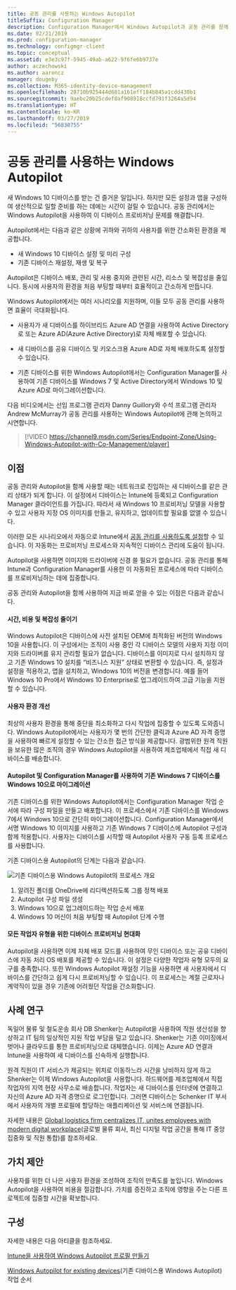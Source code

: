 ```yaml
---
title: 공동 관리를 사용하는 Windows Autopilot
titleSuffix: Configuration Manager
description: Configuration Manager에서 Windows Autopilot과 공동 관리를 함께 사용하여 새 Windows 10 디바이스의 설정을 간소화합니다.
ms.date: 02/21/2019
ms.prod: configuration-manager
ms.technology: configmgr-client
ms.topic: conceptual
ms.assetid: e3e3c97f-5945-49ab-a622-9f6fe6b9737e
author: aczechowski
ms.author: aaroncz
manager: dougeby
ms.collection: M365-identity-device-management
ms.openlocfilehash: 28710b925444d681a161eff184b845a1cdd430b1
ms.sourcegitcommit: 9aebc20b25cdef0af908918ccfd791f3264a5d94
ms.translationtype: HT
ms.contentlocale: ko-KR
ms.lasthandoff: 03/27/2019
ms.locfileid: "56838755"
---
```

# <a name="windows-autopilot-with-co-management"></a>공동 관리를 사용하는 Windows Autopilot

새 Windows 10 디바이스를 받는 건 즐거운 일입니다. 하지만 모든 설정과 앱을 구성하여 생산적으로 일할 준비를 하는 데에는 시간이 걸릴 수 있습니다. 공동 관리에서는 Windows Autopilot을 사용하여 이 디바이스 프로비저닝 문제를 해결합니다.

Autopilot에서는 다음과 같은 상황에 귀하와 귀하의 사용자를 위한 간소화된 환경을 제공합니다.
- 새 Windows 10 디바이스 설정 및 미리 구성  
- 기존 디바이스 재설정, 재생 및 복구  

Autopilot은 디바이스 배포, 관리 및 사용 중지와 관련된 시간, 리소스 및 복잡성을 줄입니다. 동시에 사용자의 환경을 처음 부팅할 때부터 효율적이고 간소하게 만듭니다.

Windows Autopilot에서는 여러 시나리오를 지원하며, 이들 모두 공동 관리를 사용하면 효율이 극대화됩니다.

- 사용자가 새 디바이스를 하이브리드 Azure AD 연결을 사용하여 Active Directory로 또는 Azure AD(Azure Active Directory)로 자체 배포할 수 있습니다.  

- 새 디바이스를 공유 디바이스 및 키오스크용 Azure AD로 자체 배포하도록 설정할 수 있습니다.  

- 기존 디바이스를 위한 Windows Autopilot에서는 Configuration Manager를 사용하여 기존 디바이스를 Windows 7 및 Active Directory에서 Windows 10 및 Azure AD로 마이그레이션합니다.  

다음 비디오에서는 선임 프로그램 관리자 Danny Guillory와 수석 프로그램 관리자 Andrew McMurray가 공동 관리를 사용하는 Windows Autopilot에 관해 논의하고 시연합니다.

> [!VIDEO https://channel9.msdn.com/Series/Endpoint-Zone/Using-Windows-Autopilot-with-Co-Management/player]



## <a name="benefits"></a>이점

공동 관리와 Autopilot을 함께 사용할 때는 네트워크로 진입하는 새 디바이스를 같은 관리 상태가 되게 합니다. 이 설정에서 디바이스는 Intune에 등록되고 Configuration Manager 클라이언트를 가집니다.  따라서 새 Windows 10 프로비저닝 모델을 사용할 수 있고 사용자 지정 OS 이미지를 만들고, 유지하고, 업데이트할 필요를 없앨 수 있습니다. 

이러한 모든 시나리오에서 자동으로 Intune에서 [공동 관리를 사용하도록 설정](/sccm/comanage/how-to-prepare-win10)할 수 있습니다. 이 자동화는 프로비저닝 프로세스와 지속적인 디바이스 관리에 도움이 됩니다.

Autopilot을 사용하면 이미지와 드라이버에 신경 쓸 필요가 없습니다. 공동 관리를 통해 Intune과 Configuration Manager를 사용한 이 자동화된 프로세스에 따라 디바이스를 프로비저닝하는 데에 집중합니다.


공동 관리와 Autopilot을 함께 사용하여 지금 바로 얻을 수 있는 이점은 다음과 같습니다.

#### <a name="reduce-time-costs-and-complexity"></a>시간, 비용 및 복잡성 줄이기
Windows Autopilot은 디바이스에 사전 설치된 OEM에 최적화된 버전의 Windows 10을 사용합니다. 이 구성에서는 조직이 사용 중인 각 디바이스 모델의 사용자 지정 이미지와 드라이버를 유지 관리할 필요가 없습니다. 디바이스를 이미지로 다시 설치하지 않고 기존 Windows 10 설치를 “비즈니스 지원” 상태로 변환할 수 있습니다. 즉, 설정과 설정을 적용하고, 앱을 설치하고, Windows 10의 버전을 변경합니다. 예를 들어 Windows 10 Pro에서 Windows 10 Enterprise로 업그레이드하여 고급 기능을 지원할 수 있습니다.

#### <a name="improve-the-user-experience"></a>사용자 환경 개선
최상의 사용자 환경을 통해 중단을 최소화하고 다시 작업에 집중할 수 있도록 도와줍니다. Windows Autopilot에서는 사용자가 몇 번의 간단한 클릭과 Azure AD 자격 증명을 사용하여 빠르게 설정할 수 있는 간소한 접근 방식을 제공합니다. 광범위한 원격 직원을 보유한 많은 조직의 경우 Windows Autopilot을 사용하여 제조업체에서 직접 새 디바이스를 배송합니다.

#### <a name="use-autopilot-and-configuration-manager-to-migrate-existing-windows-7-devices-to-windows-10"></a>Autopilot 및 Configuration Manager를 사용하여 기존 Windows 7 디바이스를 Windows 10으로 마이그레이션
기존 디바이스를 위한 Windows Autopilot에서는 Configuration Manager 작업 순서에 따라 구성 파일을 만들고 배포합니다. 이 프로세스에서 기존 디바이스를 Windows 7에서 Windows 10으로 간단히 마이그레이션합니다. Configuration Manager에서 서명 Windows 10 이미지를 사용하고 기존 Windows 7 디바이스에 Autopilot 구성과 함께 적용합니다. 사용자는 디바이스를 시작할 때 Autopilot 사용자 구동 등록 프로세스를 사용합니다.

기존 디바이스용 Autopilot의 단계는 다음과 같습니다.

![기존 디바이스용 Windows Autopilot의 프로세스 개요](media/autopilot-for-existing-devices.png)

1. 알려진 폴더를 OneDrive에 리디렉션하도록 그룹 정책 배포
2. Autopilot 구성 파일 생성
3. Windows 10으로 업그레이드하는 작업 순서 배포
4. Windows 10 머신이 처음 부팅할 때 Autopilot 단계 수행

#### <a name="modernizing-device-provisioning-for-all-types-of-workers"></a>모든 작업자 유형을 위한 디바이스 프로비저닝 현대화
Autopilot을 사용하면 이제 자체 배포 모드를 사용하여 무인 디바이스 또는 공유 디바이스에 자동 처리 OS 배포를 제공할 수 있습니다. 이 설정은 다양한 작업자 유형 모두의 요구를 충족합니다. 또한 Windows Autopilot 재설정 기능을 사용하면 새 사용자에서 디바이스를 간단하고 쉽게 다시 프로비저닝할 수 있습니다. 이 프로세스는 계절 근로자나 계약직이 있을 경우 기존에 어려웠던 작업을 간소화합니다. 



## <a name="case-study"></a>사례 연구

독일어 물류 및 철도운송 회사 DB Shenker는 Autopilot을 사용하여 직원 생산성을 향상하고 IT 팀의 일상적인 지원 작업 부담을 덜고 있습니다. Shenker는 기존 이미징에서 벗어나 클라우드를 통한 프로비저닝으로 대체했습니다. 이제는 Azure AD 연결과 Intune을 사용하여 새 디바이스를 신속하게 실행합니다. 

원격 직원이 IT 서비스가 제공되는 위치로 이동하느라 시간을 낭비하지 않게 하고 Shenker는 이제 Windows Autopilot을 사용합니다. 하드웨어를 제조업체에서 직접 작업자의 지역 현장 사무소로 배송합니다. 작업자는 새 디바이스를 인터넷에 연결하고 자신의 Azure AD 자격 증명으로 로그인합니다. 그러면 디바이스는 Schenker IT 부서에서 사용자의 개별 프로필에 할당하는 애플리케이션 및 서비스에 연결됩니다.

자세한 내용은 [Global logistics firm centralizes IT, unites employees with modern digital workplace](https://customers.microsoft.com/story/db-schenker-travel-transportation-windows-10)(글로벌 물류 회사, 최신 디지털 작업 공간을 통해 IT 중앙 집중화 및 직원 통합)를 참조하세요.



## <a name="value-proposition"></a>가치 제안

사용자를 위한 더 나은 사용자 환경을 조성하여 조직의 만족도를 높입니다. Windows Autopilot을 사용하여 비용을 절감합니다. 가치를 증진하고 조직에 영향을 주는 다른 프로젝트에 집중할 시간을 확보합니다.



## <a name="configure"></a>구성

자세한 내용은 다음 아티클을 참조하세요.

[Intune을 사용하여 Windows Autopilot 프로필 만들기](https://docs.microsoft.com/intune/enrollment-autopilot)

[Windows Autopilot for existing devices](/sccm/osd/deploy-use/windows-autopilot-for-existing-devices)(기존 디바이스용 Windows Autopilot) 작업 순서

